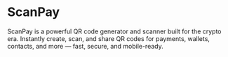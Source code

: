 # ScanPay
ScanPay is a powerful QR code generator and scanner built for the crypto era. Instantly create, scan, and share QR codes for payments, wallets, contacts, and more — fast, secure, and mobile-ready.
